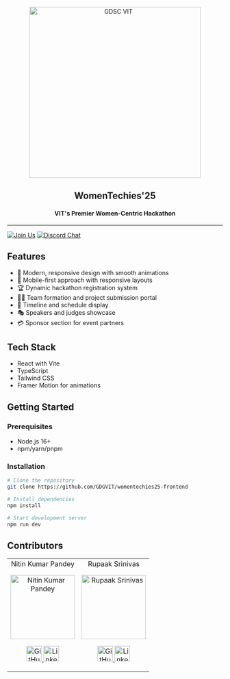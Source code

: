 <p align="center">
  <img width="400" src="https://user-images.githubusercontent.com/56252312/159312411-58410727-3933-4224-b43e-4e9b627838a3.png" alt="GDSC VIT"/>
  <h2 align="center">WomenTechies'25</h2>
  <h4 align="center">VIT's Premier Women-Centric Hackathon</h4>
</p>

---

[![Join Us](https://img.shields.io/badge/Join%20Us-Developer%20Student%20Clubs-red)](https://dsc.community.dev/vellore-institute-of-technology/)
[![Discord Chat](https://img.shields.io/discord/760928671698649098.svg)](https://discord.gg/498KVdSKWR)

## Features

- 🎨 Modern, responsive design with smooth animations
- 📱 Mobile-first approach with responsive layouts
- 🏆 Dynamic hackathon registration system
- 👩‍💻 Team formation and project submission portal
- 📢 Timeline and schedule display
- 🎭 Speakers and judges showcase
- 💳 Sponsor section for event partners

## Tech Stack

- React with Vite
- TypeScript
- Tailwind CSS
- Framer Motion for animations
 

## Getting Started

### Prerequisites

- Node.js 16+
- npm/yarn/pnpm

### Installation

```bash
# Clone the repository
git clone https://github.com/GDGVIT/womentechies25-frontend

# Install dependencies
npm install

# Start development server
npm run dev

```

## Contributors
<table align="center">
    <tr align="center">
        <td>
            Nitin Kumar Pandey
            <p align="center">
                <img src="https://temp-dep.vercel.app/_next/image?url=%2Fteam%2Ftechnical%2Fnitin.jpg&w=1920&q=75" width="150" height="150" alt="Nitin Kumar Pandey">
            </p>
            <p align="center">
                <a href="https://github.com/NitinTheGreat">
                    <img src="http://www.iconninja.com/files/241/825/211/round-collaboration-social-github-code-circle-network-icon.svg" width="36" height="36" alt="GitHub">
                </a>
                <a href="https://www.linkedin.com/in/nitinkrpandey">
                    <img src="http://www.iconninja.com/files/863/607/751/network-linkedin-social-connection-circular-circle-media-icon.svg" width="36" height="36" alt="LinkedIn">
                </a>
            </p>
        </td>
         <td>
            Rupaak Srinivas
            <p align="center">
                <img src="https://temp-dep.vercel.app/_next/image?url=%2Fteam%2Ftechnical%2Frupaak.jpeg&w=1920&q=75" width="150" height="150" alt="Rupaak Srinivas">
            </p>
            <p align="center">
                <a href="https://github.com/RupaakSrinivas">
                    <img src="http://www.iconninja.com/files/241/825/211/round-collaboration-social-github-code-circle-network-icon.svg" width="36" height="36" alt="GitHub">
                </a>
                <a href="https://www.linkedin.com/in/rupaaksrinivas/">
                    <img src="http://www.iconninja.com/files/863/607/751/network-linkedin-social-connection-circular-circle-media-icon.svg" width="36" height="36" alt="LinkedIn">
                </a>
            </p>
        </td>

 </tr>
